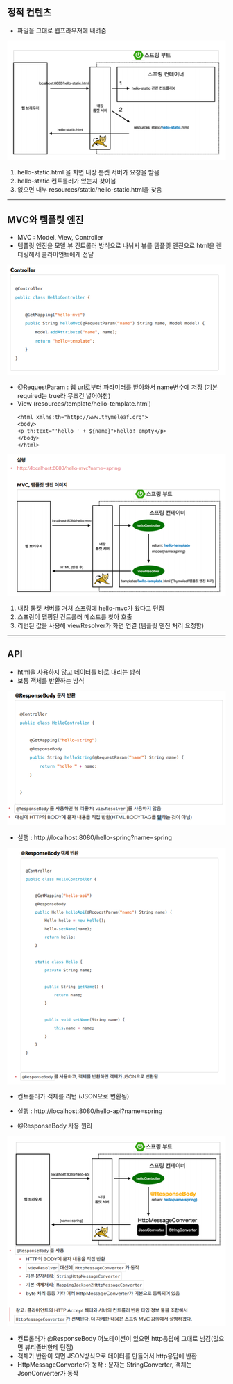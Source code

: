 정적 컨텐츠
-----------------
* 파일을 그대로 웹프라우저에 내려줌

![2.PNG](./images/2.PNG)

1. hello-static.html 을 치면 내장 톰켓 서버가 요청을 받음
2. hello-static 컨트롤러가 있는지 찾아봄
3. 없으면 내부 resources/static/hello-static.html을 찾음

- - -

MVC와 템플릿 엔진
----------------
* MVC : Model, View, Controller
* 템플릿 엔진을 모델 뷰 컨트롤러 방식으로 나눠서 뷰를 템플릿 엔진으로 html을 렌더링해서 클라이언트에게 전달

![3.PNG](./images/3.PNG)
* @RequestParam : 웹 url로부터 파라미터를 받아와서 name변수에 저장 (기본 required는 true라 무조건 넣어야함)
* View (resources/template/hello-template.html)
  ```  
  <html xmlns:th="http://www.thymeleaf.org">
  <body>
  <p th:text="'hello ' + ${name}">hello! empty</p>
  </body>
  </html>
  ```

![4.PNG](./images/4.PNG)

1. 내장 톰켓 서버를 거쳐 스프링에 hello-mvc가 왔다고 던짐
2. 스프링이 맵핑된 컨트롤러 메소드를 찾아 호출
3. 리턴된 값을 사용해 viewResolver가 화면 연결 (템플릿 엔진 처리 요청함)


- - -

API
-------------------------
* html을 사용하지 않고 데이터를 바로 내리는 방식
* 보통 객체를 반환하는 방식

![5.PNG](./images/5.PNG)
* 실행 : http://localhost:8080/hello-spring?name=spring

![6.PNG](./images/6.PNG)
* 컨트롤러가 객체를 리턴 (JSON으로 변환됨)
* 실행 : http://localhost:8080/hello-api?name=spring

* @ResponseBody 사용 원리

![7.PNG](./images/7.PNG)
* 컨트롤러가 @ResponseBody 어노테이션이 있으면 http응답에 그대로 넘김(없으면 뷰리졸버한테 던짐)
* 객체가 반환이 되면 JSON방식으로 데이터를 만들어서 http응답에 반환
* HttpMessageConverter가 동작 : 문자는 StringConverter, 객체는 JsonConverter가 동작
